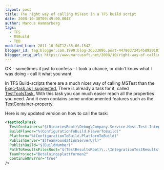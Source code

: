 ```yaml
---
layout: post
title: The right way of calling MSTest in a TFS build script
date: 2008-10-30T09:49:00.004Z
author: Marcus Hammarberg
tags:
  - TFS
  - MSBuild
  - TDD
modified_time: 2011-10-04T12:35:06.154Z
blogger_id: tag:blogger.com,1999:blog-36533086.post-4478037245458920181
blogger_orig_url: https://www.marcusoft.net/2008/10/right-way-of-calling-mstest-in-tfs.html
---
```


OK - sometimes it just to confess - I took a chance, or didn't know what I was doing - call it what you want.

In TFS Build-scripts there are a much nicer way of calling MSTest than the [Exec-task as I suggested.](https://www.marcusoft.net/2008/10/how-to-run-mstest-with-publish.html) There is already a task for it, called [TestToolsTask.](http://msdn.microsoft.com/en-us/library/aa721750%28VS.80%29.aspx) With this task you can much easier reach all the properties you need. And it even contains some undocumented features such as the [TestContainer](http://blogs.msdn.com/buckh/archive/2006/11/09/updated-version-of-new-testtoolstask.aspx)-property.

Here is my updated version on how to call the task:

```xml
<TestToolsTask
  TestContainers="$(BinariesRoot)\Debug\Company.Service.Host.Test.Integration.dll"
  BuildFlavor="%(ConfigurationToBuild.FlavorToBuild)"
  Platform="%(ConfigurationToBuild.PlatformToBuild)"
  PublishServer="$(TeamFoundationServerUrl)"
  PublishBuild="$(BuildNumber)"
  PathToResultsFilesRoot="$(TestResultsRoot)\..\IntegrationTestResults"
  TeamProject="Betalningsplattformen2"
  ContinueOnError="true"
/>
```
